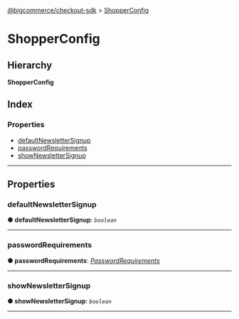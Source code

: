 [@bigcommerce/checkout-sdk](../README.md) > [ShopperConfig](../interfaces/shopperconfig.md)

# ShopperConfig

## Hierarchy

**ShopperConfig**

## Index

### Properties

* [defaultNewsletterSignup](shopperconfig.md#defaultnewslettersignup)
* [passwordRequirements](shopperconfig.md#passwordrequirements)
* [showNewsletterSignup](shopperconfig.md#shownewslettersignup)

---

## Properties

<a id="defaultnewslettersignup"></a>

###  defaultNewsletterSignup

**● defaultNewsletterSignup**: *`boolean`*

___
<a id="passwordrequirements"></a>

###  passwordRequirements

**● passwordRequirements**: *[PasswordRequirements](passwordrequirements.md)*

___
<a id="shownewslettersignup"></a>

###  showNewsletterSignup

**● showNewsletterSignup**: *`boolean`*

___

